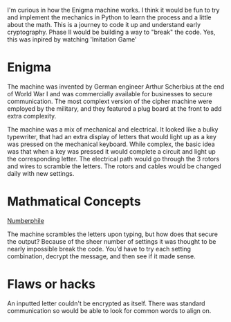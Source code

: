 I'm curious in how the Enigma machine works. I think it would be fun to try and implement the mechanics in Python to learn the process and a little about the math. This is a journey to code it up and understand early cryptography. Phase II would be building a way to "break" the code. Yes, this was inpired by watching 'Imitation Game'

# Enigma

The machine was invented by German engineer Arthur Scherbius at the end of World War I and was commercially available for businesses to secure communication. The most complext version of the cipher machine were employed by the military, and they featured a plug board at the front to add extra complexity. 

The machine was a mix of mechanical and electrical. It looked like a bulky typewriter, that had an extra display of letters that would light up as a key was pressed on the mechanical keyboard. While complex, the basic idea was that when a key was pressed it would complete a circuit and light up the corresponding letter. The electrical path would go through the 3 rotors and wires to scramble the letters. The rotors and cables would be changed daily with new settings.


# Mathmatical Concepts
[Numberphile](https://youtu.be/G2_Q9FoD-oQ?si=vmdR90ubA5kDCcRI)

The machine scrambles the letters upon typing, but how does that secure the output? Because of the sheer number of settings it was thought to be nearly impossible break the code. You'd have to try each setting combination, decrypt the message, and then see if it made sense. 


# Flaws or hacks
An inputted letter couldn't be encrypted as itself. There was standard communication so would be able to look for common words to align on.


